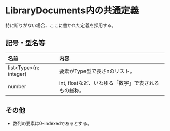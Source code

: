 # LibraryDocuments内の共通定義

特に断りがない場合、ここに書かれた定義を採用する。

## 記号・型名等
|名前|内容|
|:--|:--|
|list\<Type\>(n: integer)|要素がType型で長さnのリスト。|
|number|int, floatなど、いわゆる「数字」で表されるもの総称。|

## その他
<ul>
<li>数列の要素は0-indexedであるとする。</li>
</ul>
